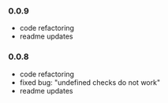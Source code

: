 ### 0.0.9
- code refactoring
- readme updates

### 0.0.8
- code refactoring
- fixed bug: "undefined checks do not work"
- readme updates

